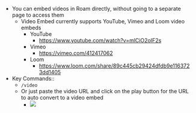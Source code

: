 - You can embed videos in Roam directly, without going to a separate page to access them
    - Video Embed currently supports YouTube, Vimeo and Loom video embeds 
        - YouTube
            - <https://www.youtube.com/watch?v=mlCiO2oIF2s>
        - Vimeo 
            - <https://vimeo.com/412417062>
        - Loom
            - <https://www.loom.com/share/89c445cb29424dfdb9e1163723dd1405>
- Key Commands::
    - `/video`
    - Or just paste the video URL and click on the play button for the URL to auto convert to a video embed  
        - ![](https://firebasestorage.googleapis.com/v0/b/firescript-577a2.appspot.com/o/imgs%2Fapp%2Fhelp-documentation%2FnPe_IDkfH6.gif?alt=media&token=0ea93260-9fe4-4e7d-9c45-adf2f698328a)